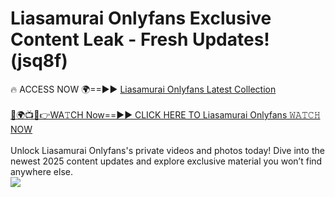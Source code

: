 # Liasamurai Onlyfans Exclusive Content Leak - Fresh Updates! (jsq8f)

🔥 ACCESS NOW 🌍==►► <a href="https://tinyurl.com/kvy9nzfs" rel="nofollow">Liasamurai Onlyfans Latest Collection</a>
<br><br>
[🔴🌍📺📱👉WA𝚃CH Now==►► CLICK HERE TO Liasamurai Onlyfans 𝚆𝙰𝚃𝙲𝙷 NOW](https://tinyurl.com/kvy9nzfs)
<br><br>
Unlock Liasamurai Onlyfans's private videos and photos today! Dive into the newest 2025 content updates and explore exclusive material you won’t find anywhere else.
<br>
<a href="https://tinyurl.com/kvy9nzfs" rel="nofollow" data-target="animated-image.originalLink"><img src="https://camo.githubusercontent.com/8a4f000d20f83aca3bf7ec5f350d767afa0574a8a352519fd8cfa583a6f93a33/68747470733a2f2f692e696d6775722e636f6d2f644a486b345a712e676966" data-canonical-src="https://i.imgur.com/dJHk4Zq.gif" style="max-width: 100%; display: inline-block;" data-target="animated-image.originalImage"></a>
<br>

